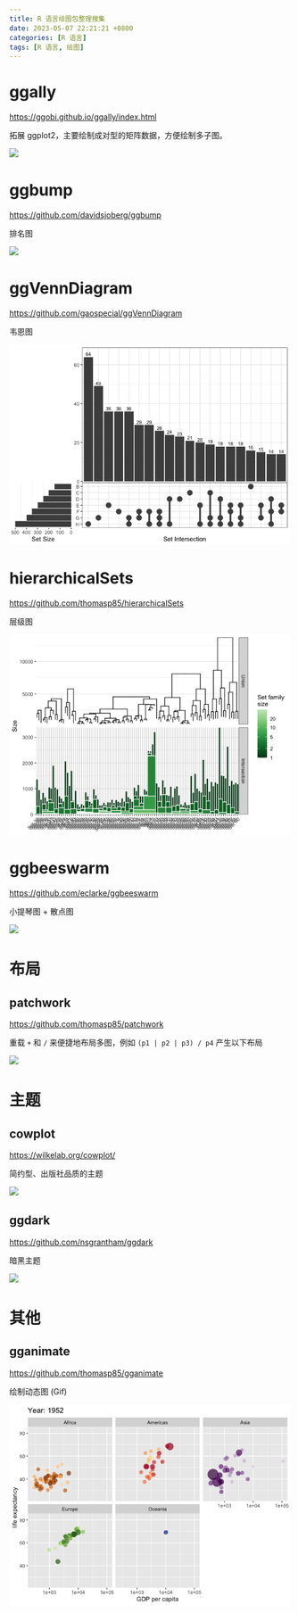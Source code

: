 ```yaml
---
title: R 语言绘图包整理搜集
date: 2023-05-07 22:21:21 +0800
categories: [R 语言]
tags: [R 语言, 绘图]
---
```



# ggally

<https://ggobi.github.io/ggally/index.html>

拓展 ggplot2，主要绘制成对型的矩阵数据，方便绘制多子图。

![](https://ggobi.github.io/ggally/articles/ggpairs_files/figure-html/ggpairs_columns-1.png)

# ggbump

<https://github.com/davidsjoberg/ggbump>

排名图

![](https://user-images.githubusercontent.com/44140737/75692519-fb146b00-5ca5-11ea-85f5-9fc33e760a7d.png)

# ggVennDiagram

<https://github.com/gaospecial/ggVennDiagram>

韦恩图

![](https://raw.githubusercontent.com/gaospecial/ggVennDiagram/master/man/figures/README-unnamed-chunk-12-1.png)

# hierarchicalSets

<https://github.com/thomasp85/hierarchicalSets>

层级图

![](https://raw.githubusercontent.com/thomasp85/hierarchicalSets/master/man/figures/README-unnamed-chunk-5-1.png)

# ggbeeswarm

<https://github.com/eclarke/ggbeeswarm>

小提琴图 + 散点图

![](https://github.com/eclarke/ggbeeswarm/blob/main/README_files/figure-gfm/ggplot2-examples-4.png?raw=true)

# 布局

## patchwork

<https://github.com/thomasp85/patchwork>

重载 `+` 和 `/` 来便捷地布局多图，例如 `(p1 | p2 | p3) / p4` 产生以下布局

![](https://raw.githubusercontent.com/thomasp85/patchwork/main/man/figures/README-unnamed-chunk-2-1.png)

# 主题

## cowplot

<https://wilkelab.org/cowplot/>

简约型、出版社品质的主题

![](https://wilkelab.org/cowplot/articles/shared_legends_files/figure-html/unnamed-chunk-6-1.png)

## ggdark

<https://github.com/nsgrantham/ggdark>

暗黑主题

![](https://raw.githubusercontent.com/nsgrantham/ggdark/master/man/figures/add-element-1.png)

# 其他

## gganimate

<https://github.com/thomasp85/gganimate>

绘制动态图 (Gif)

![](https://raw.githubusercontent.com/thomasp85/gganimate/main/man/figures/README-unnamed-chunk-4-1.gif)
